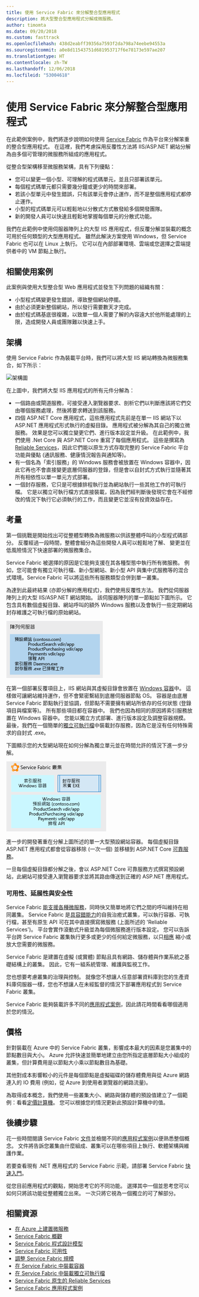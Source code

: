 ```yaml
---
title: 使用 Service Fabric 來分解整合型應用程式
description: 將大型整合型應用程式分解成微服務。
author: timomta
ms.date: 09/20/2018
ms.custom: fasttrack
ms.openlocfilehash: 438d2eabff39356a7593f2da798a74eebe94553a
ms.sourcegitcommit: a0e8d11543751d681953717f6e78173e597ae207
ms.translationtype: HT
ms.contentlocale: zh-TW
ms.lasthandoff: 12/06/2018
ms.locfileid: "53004618"
---
```

# <a name="using-service-fabric-to-decompose-monolithic-applications"></a>使用 Service Fabric 來分解整合型應用程式

在此範例案例中，我們將逐步說明如何使用 [Service Fabric](/azure/service-fabric/service-fabric-overview) 作為平台來分解笨重的整合型應用程式。 在這裡，我們考慮採用反覆性方法將 IIS/ASP.NET 網站分解為由多個可管理的微服務所組成的應用程式。

從整合型架構移至微服務架構，具有下列優點：
* 您可以變更一個小型、可理解的程式碼單元，並且只部署該單元。
* 每個程式碼單元都只需要幾分鐘或更少的時間來部署。
* 若該小型單元中發生錯誤，只有該單元會停止運作，而不是整個應用程式都停止運作。
* 小型的程式碼單元可以輕鬆地以分散式方式散發給多個開發團隊。
* 新的開發人員可以快速且輕鬆地掌握每個單元的分散式功能。

我們在此範例中使用伺服器陣列上的大型 IIS 應用程式，但反覆分解並裝載的概念可用於任何類型的大型應用程式。 雖然此解決方案使用 Windows，但 Service Fabric 也可以在 Linux 上執行。 它可以在內部部署環境、雲端或您選擇之雲端提供者中的 VM 節點上執行。

## <a name="relevant-use-cases"></a>相關使用案例

此案例與使用大型整合型 Web 應用程式並發生下列問題的組織有關：

- 小型程式碼變更發生錯誤，導致整個網站停擺。
- 由於必須更新整個網站，所以發行需要數天才完成。
- 由於程式碼基底很複雜，以致單一個人需要了解的內容遠大於他所能處理的上限，造成開發人員或團隊難以快速上手。

## <a name="architecture"></a>架構

使用 Service Fabric 作為裝載平台時，我們可以將大型 IIS 網站轉換為微服務集合，如下所示：

![架構圖](./media/architecture-service-fabric-complete.png)

在上圖中，我們將大型 IIS 應用程式的所有元件分解為：

- 一個路由或閘道服務，可接受連入瀏覽器要求、剖析它們以判斷應該將它們交由哪個服務處理，然後將要求轉送到該服務。
- 四個 ASP.NET Core 應用程式，這些應用程式先前是在單一 IIS 網站下以 ASP.NET 應用程式形式執行的虛擬目錄。 應用程式被分解為其自己的獨立微服務。 效果是您可以獨立變更它們、進行版本設定並升級。 在此範例中，我們使用 .Net Core 與 ASP.NET Core 重寫了每個應用程式。 這些是撰寫為 [Reliable Services](/azure/service-fabric/service-fabric-reliable-services-introduction)，因此它們能以原生方式存取完整的 Service Fabric 平台功能與優點 (通訊服務、健康情況報告與通知等)。
- 有一個名為「索引服務」的 Windows 服務會被放置在 Windows 容器中，因此它再也不會直接變更底層伺服器的登錄，但是會以自封式方式執行並隨著其所有相依性以單一單元方式部署。
- 一個封存服務，它只是可根據排程執行並為網站執行一些其他工作的可執行檔。 它是以獨立可執行檔方式直接裝載，因為我們經判斷後發現它會在不經修改的情況下執行它必須執行的工作，而且變更它並沒有投資效益存在。

## <a name="considerations"></a>考量

第一個挑戰是開始找出可從整體型轉換為微服務以供該整體呼叫的小型程式碼部分。 反覆經過一段時間，整體會細分為這些開發人員可以輕鬆地了解、 變更並在低風險情況下快速部署的微服務集合。

Service Fabric 被選擇的原因是它能夠支援在其各種型態中執行所有微服務。 例如，您可能會有獨立可執行檔、新小型網站、新小型 API 與集中式服務等的混合式環境。Service Fabric 可以將這些所有服務類型合併到單一叢集。

為達到此最終結果 (亦即分解的應用程式)，我們使用反覆性方法。 我們從伺服器陣列上的大型 IIS/ASP.NET 網站開始。 該伺服器陣列的單一節點如下圖所示。 它包含具有數個虛擬目錄、網站呼叫的額外 Windows 服務以及會執行一些定期網站封存維護之可執行檔的原始網站。

![整合型架構圖](./media/architecture-service-fabric-monolith.png)

在第一個部署反覆項目上，IIS 網站與其虛擬目錄會放置在 [Windows 容器](/azure/service-fabric/service-fabric-containers-overview)中。 這樣做可讓網站維持運作，但不會緊密繫結到底層伺服器節點 OS。 容器是由底層 Service Fabric 節點執行並協調，但節點不需要擁有網站所依存的任何狀態 (登錄項目與檔案等)。 所有那些項目都在容器中。 我們也因為相同的原因將索引服務放置在 Windows 容器中。 您能以獨立方式部署、進行版本設定及調整容器規模。 最後，我們在一個簡單的[獨立可執行檔](/azure/service-fabric/service-fabric-guest-executables-introduction)中裝載封存服務，因為它是沒有任何特殊需求的自封式 .exe。

下圖顯示您的大型網站現在如何分解為獨立單元並在時間允許的情況下進一步分解。

![顯示部分分解的架構圖](./media/architecture-service-fabric-midway.png)

進一步的開發著重在分解上圖所述的單一大型預設網站容器。 每個虛擬目錄 ASP.NET 應用程式都會從容器移除 (一次一個) 並移植到 ASP.NET Core [可靠服務](/azure/service-fabric/service-fabric-reliable-services-introduction)。

一旦每個虛擬目錄都分解之後，會以 ASP.NET Core 可靠服務方式撰寫預設網站，此網站可接受連入瀏覽器要求並將其路由傳送到正確的 ASP.NET 應用程式。

### <a name="availability-scalability-and-security"></a>可用性、延展性與安全性

Service Fabric [能支援各種微服務](/azure/service-fabric/service-fabric-choose-framework)，同時快又簡單地將它們之間的呼叫維持在相同叢集。 Service Fabric 是[具容錯能力](/azure/service-fabric/service-fabric-availability-services)的自我治癒式叢集，可以執行容器、可執行檔，甚至有原生 API 可在其中直接撰寫微服務 (上面所述的 'Reliable Services')。 平台會實作滾動式升級並為每個微服務進行版本設定。 您可以告訴平台跨 Service Fabric 叢集執行更多或更少的任何給定微服務，以只[相應](/azure/service-fabric/service-fabric-concepts-scalability) 縮小或放大您需要的微服務。

Service Fabric 是建置在虛擬 (或實體) 節點且具有網路、儲存體與作業系統之基礎結構上的叢集。 因此，它有一組系統管理、維護與監視工作。

您也想要考慮叢集的治理與控制。 就像您不想讓人任意部署資料庫到您的生產資料庫伺服器一樣，您也不想讓人在未經監督的情況下部署應用程式到 Service Fabric 叢集。

Service Fabric 能夠裝載許多不同的[應用程式案例](/azure/service-fabric/service-fabric-application-scenarios)，因此請花時間看看哪個適用於您的情況。

## <a name="pricing"></a>價格

針對裝載在 Azure 中的 Service Fabric 叢集，影響成本最大的因素是您叢集中的節點數目與大小。 Azure 允許快速並簡單地建立由您所指定底層節點大小組成的叢集，但計算費用是以節點大小乘以節點數目為基礎。

其他對成本影響較小的元件是每個節點是虛擬磁碟的儲存體費用與從 Azure 網路連入的 IO 費用 (例如，從 Azure 到使用者瀏覽器的網路流量)。

為取得成本概念，我們使用一些叢集大小、網路與儲存體的預設值建立了一個範例：看看[定價計算機](https://azure.com/e/52dea096e5844d5495a7b22a9b2ccdde)。 您可以根據您的情況更新此預設計算機中的值。

## <a name="next-steps"></a>後續步驟

花一些時間閱讀 Service Fabric [文件](/azure/service-fabric/service-fabric-overview)並檢閱不同的[應用程式案例](/azure/service-fabric/service-fabric-application-scenarios)以便熟悉整個概念。 文件將告訴您叢集由什麼組成、叢集可以在哪些項目上執行、軟體架構與維護作業。

若要查看現有 .NET 應用程式的 Service Fabric 示範，請部署 Service Fabric [快速入門](/azure/service-fabric/service-fabric-quickstart-dotnet)。

從您目前應用程式的觀點，開始思考它的不同功能。 選擇其中一個並思考您可以如何只將該功能從整體獨立出來。 一次只將它視為一個獨立的可了解部分。

## <a name="related-resources"></a>相關資源

- [在 Azure 上建置微服務](/azure/architecture/microservices)
- [Service Fabric 概觀](/azure/service-fabric/service-fabric-overview)
- [Service Fabric 程式設計模型](/azure/service-fabric/service-fabric-choose-framework)
- [Service Fabric 可用性](/azure/service-fabric/service-fabric-availability-services)
- [調整 Service Fabric 規模](/azure/service-fabric/service-fabric-concepts-scalability)
- [在 Service Fabric 中裝載容器](/azure/service-fabric/service-fabric-containers-overview)
- [在 Service Fabric 中裝載獨立可執行檔](/azure/service-fabric/service-fabric-guest-executables-introduction)
- [Service Fabric 原生的 Reliable Services](/azure/service-fabric/service-fabric-reliable-services-introduction)
- [Service Fabric 應用程式案例](/azure/service-fabric/service-fabric-application-scenarios)